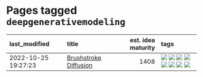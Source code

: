 # Pages tagged `deepgenerativemodeling`

|last_modified|title|est. idea maturity|tags
|:---|:---|---:|:---|
|2022-10-25 19:27:23|[Brushstroke Diffusion](../brushstroke-diffusion.md)|1408|[![](https://img.shields.io/badge/tag-artisticstyletransfer-b25b5)](../tags/artisticstyletransfer.md) [![](https://img.shields.io/badge/tag-creativity-76bb24)](../tags/creativity.md) [![](https://img.shields.io/badge/tag-deepgenerativemodeling-496a1)](../tags/deepgenerativemodeling.md) [![](https://img.shields.io/badge/tag-experimental-869bd0)](../tags/experimental.md) [![](https://img.shields.io/badge/tag-imageprocessing-683f3)](../tags/imageprocessing.md) [![](https://img.shields.io/badge/tag-modeltraining-96bcc)](../tags/modeltraining.md) [![](https://img.shields.io/badge/tag-painting-77485f)](../tags/painting.md) [![](https://img.shields.io/badge/tag-wip-53417a)](../tags/wip.md)|